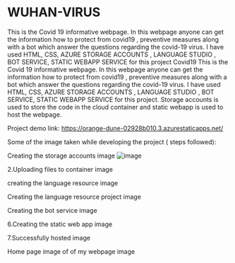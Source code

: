 # WUHAN-VIRUS
This is the Covid 19 informative webpage. In this webpage anyone can get the information how to protect from covid19 , preventive measures along with a bot which answer the questions regarding the covid-19 virus. I have used HTML, CSS, AZURE STORAGE ACCOUNTS , LANGUAGE STUDIO , BOT SERVICE, STATIC WEBAPP SERVICE for this project
Covid19
This is the Covid 19 informative webpage. In this webpage anyone can get the information how to protect from covid19 , preventive measures along with a bot which answer the questions regarding the covid-19 virus. I have used HTML, CSS, AZURE STORAGE ACCOUNTS , LANGUAGE STUDIO , BOT SERVICE, STATIC WEBAPP SERVICE for this project. Storage accounts is used to store the code in the cloud container and static webapp is used to host the webpage.

Project demo link: https://orange-dune-02928b010.3.azurestaticapps.net/

Some of the image taken while developing the project ( steps followed):

Creating the storage accounts image
![image](https://github.com/Kamalchinta/WUHAN-VIRUS/assets/111065921/1176d388-30a5-49f8-9065-2d21eab8b06e)

2.Uploading files to container image

creating the language resource image

Creating the language resource project image

Creating the bot service image

6.Creating the static web app image

7.Successfully hosted image

Home page image of of my webpage image


